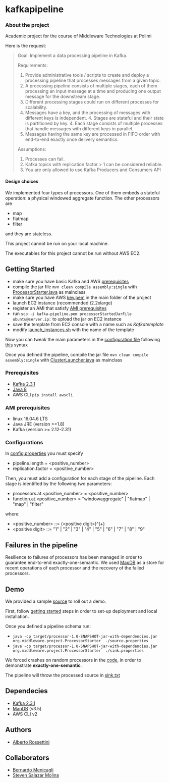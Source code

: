 # kafkapipeline

### About the project

Academic project for the course of Middleware Technologies at Polimi

Here is the request:


>Goal: 
>Implement a data processing pipeline in Kafka.
>
>Requirements: 
>1. Provide administrative tools / scripts to create and deploy a processing pipeline that processes
>messages from a given topic.
>2. A processing pipeline consists of multiple stages, each of them processing an input message
>at a time and producing one output message for the downstream stage.
>3. Different processing stages could run on different processes for scalability.
>4. Messages have a key, and the processing of messages with different keys is independent.
>    4. Stages are stateful and their state is partitioned by key.
>    4. Each stage consists of multiple processes that handle messages with different keys in
>       parallel.
>5. Messages having the same key are processed in FIFO order with end-to-end exactly once
>delivery semantics.
>
>Assumptions: 
>1. Processes can fail.
>2. Kafka topics with replication factor > 1 can be considered reliable.
>3. You are only allowed to use Kafka Producers and Consumers API


#### Design choices

We implemented four types of processors. 
One of them embeds a stateful operation: a physical windowed aggregate function. 
The other processors are
- map
- flatmap
- filter

and they are stateless.

This project cannot be run on your local machine. 

The executables for this project cannot be run without AWS EC2. 

## Getting Started

- make sure you have basic Kafka and AWS [prerequisites](#prerequisites)
- compile the jar file `mvn clean compile assembly:single`  with 
[ProcessorStarter.java](/src/main/java/org/middleware/project/ProcessorStarter.java) as mainclass
- make sure you have AWS [key.pem](https://docs.aws.amazon.com/AWSEC2/latest/UserGuide/ec2-key-pairs.html) 
in the main folder of the project
- launch EC2 instance (recommended t2.2xlarge) 
- register an AMI that satisfy [AMI prerequisites](#ami-prerequisites)
- run `scp -i kafka-pipeline.pem processorStartedJarFile ubuntu@server.ip:` to upload the jar on EC2 instance
- save the template from EC2 console with a name such as *Kafkatemplate*
- modify [launch_instances.sh](launch_instances.sh) with the name of the template

Now you can tweak the main parameters in the [configuration file](resources/config.properties) following 
[this](#configurations) syntax

Once you defined the pipeline, compile the jar file `mvn clean compile assembly:single`  with 
[ClusterLauncher.java](src/main/java/org/middleware/project/ClusterLauncher.java) as mainclass


### Prerequisites 
- [Kafka 2.3.1](https://kafka.apache.org/downloads)
- [Java 8](https://www.java.com/it/download/help/index_installing.xml)
- AWS CLI `pip install awscli` 

### AMI prerequisites
- linux 16.04.6 LTS 
- Java JRE (version >=1.8) 
- Kafka (version >= 2.12-2.31)

### Configurations
In [config.properties](resources/config.properties) you must specify 
- pipeline.length = \<positive_number>
- replication.factor = \<positive_number>

Then, you must add a configuration for each stage of the pipeline. Each stage is identified by the following two
parameters:
- processors.at.\<positive_number> = \<positive_number>
- function.at.\<positive_number> = "windowaggregate" | "flatmap" | "map" | "filter"

where: 
- \<positive_number> ::= (\<positive digit>)^(+)
- \<positive digit> ::= "1" | "2" | "3" | "4" | "5" | "6" | "7" | "8" | "9"


## Failures in the pipeline

Resilience to failures of processors has been managed in order to guarantee end-to-end exactly-one-semantic. 
We used [MapDB](http://www.mapdb.org/) as a store for recent operations of each processor and the recovery of the failed 
processors. 

## Demo

We provided a sample [source](source.txt) to roll out a demo. 

First, follow [getting started](#getting-started) steps in order to set-up deployment and local installation.

Once you defined a pipeline schema run: 

- `java -cp target/processor-1.0-SNAPSHOT-jar-with-dependencies.jar org.middleware.project.ProcessorStarter 
./source.properties`
- `java -cp target/processor-1.0-SNAPSHOT-jar-with-dependencies.jar org.middleware.project.ProcessorStarter 
./sink.properties `

We forced crashes on random processors in the [code](src/main/java/org/middleware/project/TopologyBuilder.java), in order to demonstrate **exactly-one-semantic**. 

The pipeline will throw the processed source in [sink.txt](sink.txt)

## Dependecies

- [Kafka 2.3.1](https://kafka.apache.org/downloads)
- [MapDB](http://www.mapdb.org/) (v3.5)
- AWS CLI v2

## Authors
- [Alberto Rossettini](https://github.com/albeRoss/)

## Collaborators
- [Bernardo Menicagli](https://github.com/browser-bug)
- [Steven Salazar Molina](https://github.com/StevenSalazarM)




